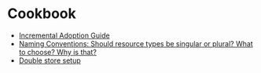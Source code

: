 # Cookbook

- [Incremental Adoption Guide](./incremental-adoption-guide.md)
- [Naming Conventions: Should resource types be singular or plural? What to choose? Why is that?](./naming-conventions.md)
- [Double store setup](./double-store-setup.md)
